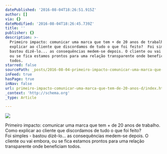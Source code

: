 ```yaml
---
datePublished: '2016-08-04T18:26:51.915Z'
author: []
via: {}
dateModified: '2016-08-04T18:26:45.739Z'
title: ''
publisher: {}
description: >-
  Primeiro impacto: comunicar uma marca que tem + de 20 anos de trabalho. Como
  explicar ao cliente que discordamos de tudo o que foi feito?  Foi simples -
  bastou dizê-lo... as consequências medem-se depois. O cliente ou vai embora,
  ou se fica estamos prontos para uma relação transparente onde beneficiam
  todos. 
starred: false
sourcePath: _posts/2016-08-04-primeiro-impacto-comunicar-uma-marca-que-tem-de-20-anos-d.md
inFeed: true
hasPage: true
inNav: false
url: primeiro-impacto-comunicar-uma-marca-que-tem-de-20-anos-d/index.html
_context: 'http://schema.org'
_type: Article

---
```

![](https://the-grid-user-content.s3-us-west-2.amazonaws.com/540961d8-153d-44e5-a89b-9840dbc8b099.jpg)

Primeiro impacto: comunicar uma marca que tem + de 20 anos de trabalho. Como explicar ao cliente que discordamos de tudo o que foi feito?  
Foi simples - bastou dizê-lo... as consequências medem-se depois. O cliente ou vai embora, ou se fica estamos prontos para uma relação transparente onde beneficiam todos.